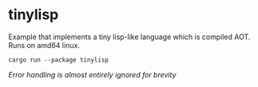 # tinylisp

Example that implements a tiny lisp-like language which is compiled AOT.
Runs on amd64 linux.

```
cargo run --package tinylisp
```

*Error handling is almost entirely ignored for brevity*

